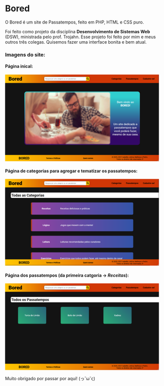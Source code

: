 # Bored

O Bored é um site de Passatempos, feito em PHP, HTML e CSS puro.

Foi feito como projeto da disciplina **Desenvolvimento de Sistemas Web** (DSW), ministrada pelo prof. Trojahn.
Esse projeto foi feito por mim e meus outros três colegas. Quisemos fazer uma interface bonita e bem atual.

### Imagens do site:
#### Página inical:
![](index.png)

#### Página de categorias para agregar e tematizar os passatempos:
![](categorias.png)

#### Página dos passatempos (da primeira catgoria -> _Receitas_):
![](passatempos.png)

Muito obrigado por passar por aqui! (っ˘ω˘ς)
